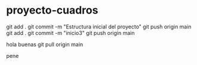 # proyecto-cuadros

git add .
git commit -m "Estructura inicial del proyecto"
git push origin main
git add .
git commit -m "inicio3"
git push origin main

hola buenas
git pull origin main



pene